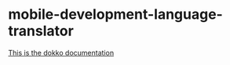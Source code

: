 # mobile-development-language-translator

[This is the dokko documentation](https://github.com/tawaab1/mobile-development-language-translator/blob/kdocs-roy/javadoc/app/com.amorjk1.languagetranslator/index.md)
